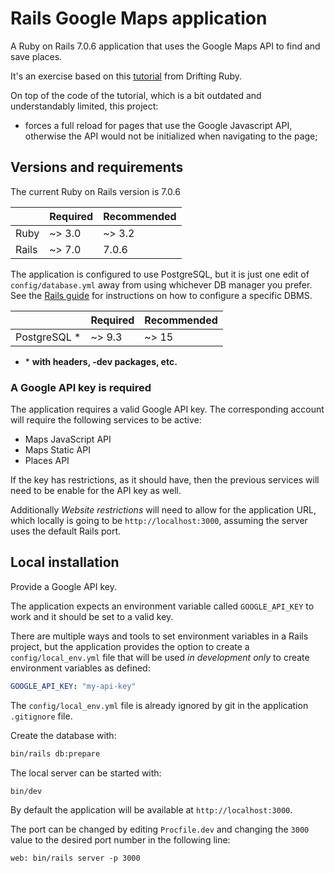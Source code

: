 # Rails Google Maps application

A Ruby on Rails 7.0.6 application that uses the Google Maps API to find and save
places.

It's an exercise based on this
[tutorial](https://www.driftingruby.com/episodes/google-maps-api-with-stimulusjs)
from Drifting Ruby.

On top of the code of the tutorial, which is a bit outdated and understandably
limited, this project:

- forces a full reload for pages that use the Google Javascript API, otherwise
  the API would not be initialized when navigating to the page;

## Versions and requirements

The current Ruby on Rails version is 7.0.6

|       | Required | Recommended |
| ----- | -------- | ----------- |
| Ruby  | ~> 3.0   | ~> 3.2      |
| Rails | ~> 7.0   | 7.0.6       |

The application is configured to use PostgreSQL, but it is just one edit of
`config/database.yml` away from using whichever DB manager you prefer.
See the
[Rails guide](https://guides.rubyonrails.org/configuring.html#configuring-a-database)
for instructions on how to configure a specific DBMS.

|               | Required | Recommended |
| ------------- | -------- | ----------- |
| PostgreSQL \* | ~> 9.3   | ~> 15       |

- \* **with headers, -dev packages, etc.**

### A Google API key is required

The application requires a valid Google API key.
The corresponding account will require the following services to be active:

- Maps JavaScript API
- Maps Static API
- Places API

If the key has restrictions, as it should have, then the previous services will
need to be enable for the API key as well.

Additionally _Website restrictions_ will need to allow for the application URL,
which locally is going to be `http://localhost:3000`, assuming the server uses
the default Rails port.

## Local installation

Provide a Google API key.

The application expects an environment variable called `GOOGLE_API_KEY` to work
and it should be set to a valid key.

There are multiple ways and tools to set environment variables in a Rails
project, but the application provides the option to create a
`config/local_env.yml` file that will be used _in development only_ to create
environment variables as defined:

```yaml
GOOGLE_API_KEY: "my-api-key"
```

The `config/local_env.yml` file is already ignored by git in the application
`.gitignore` file.

Create the database with:

```bash
bin/rails db:prepare
```

The local server can be started with:

```bash
bin/dev
```

By default the application will be available at `http://localhost:3000`.

The port can be changed by editing `Procfile.dev` and changing the `3000` value
to the desired port number in the following line:

```
web: bin/rails server -p 3000
```
